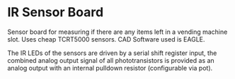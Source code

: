 # IR Sensor Board

Sensor board for measuring if there are any items left in a vending machine slot. Uses cheap TCRT5000 sensors. CAD Software used is EAGLE.

The IR LEDs of the sensors are driven by a serial shift register input, the combined analog output signal of all phototransistors is provided as an analog output with an internal pulldown resistor (configurable via pot).